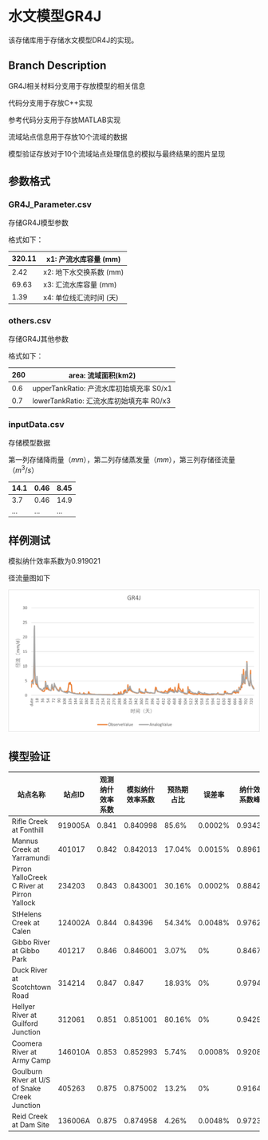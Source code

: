 # 水文模型GR4J

该存储库用于存储水文模型DR4J的实现。

## Branch Description

GR4J相关材料分支用于存放模型的相关信息

代码分支用于存放C++实现

参考代码分支用于存放MATLAB实现

流域站点信息用于存放10个流域的数据

模型验证存放对于10个流域站点处理信息的模拟与最终结果的图片呈现

## 参数格式

### GR4J_Parameter.csv

存储GR4J模型参数

格式如下：

| 320.11 | x1: 产流水库容量 (mm)   |
| ------ | ----------------------- |
| 2.42   | x2: 地下水交换系数 (mm) |
| 69.63  | x3: 汇流水库容量 (mm)   |
| 1.39   | x4: 单位线汇流时间 (天) |

### others.csv

存储GR4J其他参数

格式如下：

| 260  | area: 流域面积(km2)                      |
| ---- | ---------------------------------------- |
| 0.6  | upperTankRatio: 产流水库初始填充率 S0/x1 |
| 0.7  | lowerTankRatio: 汇流水库初始填充率 R0/x3 |

### inputData.csv

存储模型数据

第一列存储降雨量（$mm$），第二列存储蒸发量（$mm$），第三列存储径流量（$m^3/s$）

| 14.1 | 0.46 | 8.45 |
| ---- | ---- | ---- |
| 3.7  | 0.46 | 14.9 |
| ...  | ...  | ...  |

## 样例测试

模拟纳什效率系数为0.919021

径流量图如下

![](https://github.com/XuShengXianggg/picturebed/blob/main/%E6%A0%B7%E4%BE%8B.png?raw=true)

## 模型验证

| 站点名称                                      | 站点ID  | 观测纳什效率系数 | 模拟纳什效率系数 | 预热期占比 | 误差率  | 纳什效率系数峰值 |
| --------------------------------------------- | ------- | ---------------- | ---------------- | ---------- | ------- | ---------------- |
| Rifle Creek at Fonthill                       | 919005A | 0.841            | 0.840998         | 85.6%      | 0.0002% | 0.934302         |
| Mannus Creek at Yarramundi                    | 401017  | 0.842            | 0.842013         | 17.04%     | 0.0015% | 0.896103         |
| Pirron YalloCreek C River at Pirron Yallock   | 234203  | 0.843            | 0.843001         | 30.16%     | 0.0002% | 0.884221         |
| StHelens Creek at Calen                       | 124002A | 0.844            | 0.84396          | 54.34%     | 0.0048% | 0.976209         |
| Gibbo River at Gibbo Park                     | 401217  | 0.846            | 0.846001         | 3.07%      | 0%      | 0.846784         |
| Duck River at Scotchtown Road                 | 314214  | 0.847            | 0.847            | 18.93%     | 0%      | 0.979484         |
| Hellyer River at Guilford Junction            | 312061  | 0.851            | 0.851001         | 80.16%     | 0%      | 0.942912         |
| Coomera River at Army Camp                    | 146010A | 0.853            | 0.852993         | 5.74%      | 0.0008% | 0.920882         |
| Goulburn River at U/S of Snake Creek Junction | 405263  | 0.875            | 0.875002         | 13.2%      | 0%      | 0.916421         |
| Reid Creek at Dam Site                        | 136006A | 0.875            | 0.874958         | 4.26%      | 0.0048% | 0.972323         |

